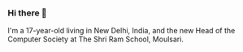 ### Hi there 👋

I'm a 17-year-old living in New Delhi, India, and the new Head of the Computer Society at The Shri Ram School, Moulsari. 
